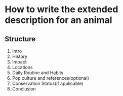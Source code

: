 # How to write the extended description for an animal

## Structure
1. Intro
2. History
3. Impact
4. Locations 
5. Daily Routine and Habits
6. Pop culture and references(optional)
7. Conservation Status(if applicable)
8. Conclusion